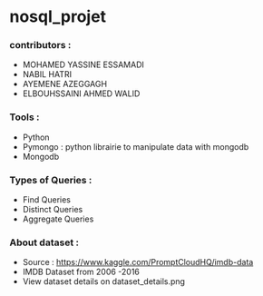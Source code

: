 # nosql_projet

### contributors : 
  - MOHAMED YASSINE ESSAMADI
  -  NABIL HATRI
  -  AYEMENE AZEGGAGH
  -  ELBOUHSSAINI AHMED WALID

### Tools : 
  - Python
  - Pymongo : python librairie to manipulate data with mongodb
  - Mongodb 

### Types of Queries : 
  - Find Queries
  - Distinct Queries
  - Aggregate Queries
### About dataset :
 - Source : https://www.kaggle.com/PromptCloudHQ/imdb-data
 - IMDB Dataset from 2006 -2016
 - View dataset details on dataset_details.png
